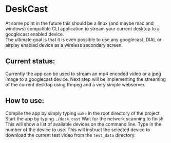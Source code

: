 DeskCast
========
At some point in the future this should be a linux (and maybe mac and windows) compatible CLI application to stream your current desktop to a googlecast enabled device.  
The ultimate goal is that it is even possible to use any googlecast, DIAL or airplay enabled device as a wireless secondary screen.  

Current status:
---------------
Currently the app can be used to stream an mp4 encoded video or a jpeg image to a googlecast device. 
Next step will be implementing the streaming of the current desktop using ffmpeg and a very simple webserver.

How to use:
-----------
Compile the app by simply typing `make` in the root directory of the project.  
Start the app by typing `./desk_cast`
Wait for the network scanning to finish. This will show a list of available devices on the command line. Type in the number of the device to use.
This will instruct the selected device to download the current test video from the `test_data` directory.

